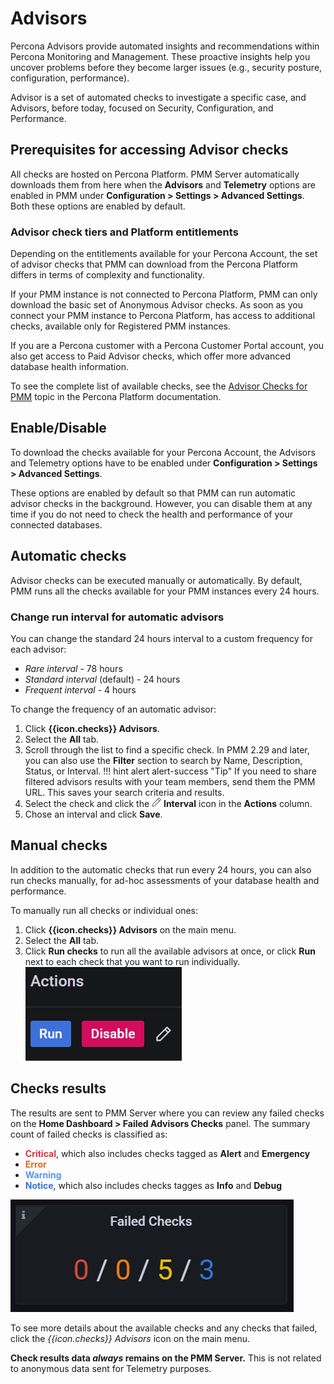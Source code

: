 # Advisors 
Percona Advisors provide automated insights and recommendations within Percona Monitoring and Management. These proactive insights help you uncover problems before they become larger issues (e.g., security posture, configuration, performance).

Advisor is a set of automated checks to investigate a specific case, and Advisors, before today, focused on Security, Configuration, and Performance. 

## Prerequisites for accessing Advisor checks
All checks are hosted on Percona Platform. PMM Server automatically downloads them from here when the **Advisors** and **Telemetry** options are enabled in PMM under **Configuration > Settings > Advanced Settings**. Both these options are enabled by default.

### Advisor check tiers and Platform entitlements
Depending on the entitlements available for your Percona Account, the set of advisor checks that PMM can download from the Percona Platform differs in terms of complexity and functionality.

If your PMM instance is not connected to Percona Platform, PMM can only download the basic set of Anonymous Advisor checks.
As soon as you connect your PMM instance to Percona Platform, has access to additional checks, available only for Registered PMM instances.

If you are a Percona customer with a Percona Customer Portal account, you also get access to Paid Advisor checks, which offer more advanced database health information.

​To see the complete list of available checks, see the [Advisor Checks for PMM](https://docs.percona.com/percona-platform/checks.html) topic in the Percona Platform documentation.

## Enable/Disable
To download the checks available for your Percona Account, the Advisors and Telemetry options have to be enabled under <i class="uil uil-cog"></i> **Configuration <i class="uil uil-setting"></i> > Settings > Advanced Settings**.

These options are enabled by default so that PMM can run automatic advisor checks in the background. However, you can disable them at any time if you do not need to check the health and performance of your connected databases.

## Automatic checks
Advisor checks can be executed manually or automatically.
By default, PMM runs all the checks available for your PMM instances every 24 hours.
### Change run interval for automatic advisors
 You can change the standard 24 hours interval to a custom frequency for each advisor:

 - *Rare interval*   -  78 hours
 - *Standard interval* (default) -  24 hours
 - *Frequent interval*   - 4   hours

To change the frequency of an automatic advisor:

1. Click **{{icon.checks}} Advisors**.
2. Select the **All** tab.
3. Scroll through the list to find a specific check. In PMM 2.29 and later, you can also use the **Filter** section to search by Name, Description, Status, or Interval. 
   !!! hint alert alert-success "Tip"
    If you need to share filtered advisors results with your team members, send them the PMM URL. This saves your search criteria and results. 
4. Select the check and click the ![Edit](..//_images/edit.png) **Interval** icon in the **Actions** column. 
5. Chose an interval and click **Save**.

## Manual checks
In addition to the automatic checks that run every 24 hours, you can also run checks manually, for ad-hoc assessments of your database health and performance.

To manually run all checks or individual ones:

1. Click **{{icon.checks}} Advisors** on the main menu.
2. Select the **All** tab.
3. Click **Run checks** to run all the available advisors at once, or click **Run** next to each check that you want to run individually.
![!Actions options](../_images/PMM_Checks_Actions.png)

## Checks results
The results are sent to PMM Server where you can review any failed checks on the **Home Dashboard > Failed Advisors Checks** panel. The summary count of failed checks is classified as:

- <b style="color:#e02f44;">Critical</b>, which also includes checks tagged as **Alert** and **Emergency** 
- <b style="color:#e36526;">Error</b> 
- <b style="color:#5794f2;">Warning</b>
- <b style="color:#3274d9;">Notice</b>, which also includes checks tagges as **Info** and **Debug** 
  
![!Failed Advisors Checks panel](../_images/HomeDashboard.png)

To see more details about the available checks and any checks that failed, click the *{{icon.checks}} Advisors* icon on the main menu.

**Check results data *always* remains on the PMM Server.** This is not related to anonymous data sent for Telemetry purposes.
